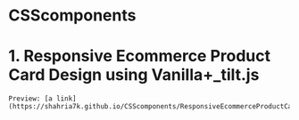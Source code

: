 
# CSScomponents 
# 1. Responsive Ecommerce Product Card Design using Vanilla+_tilt.js
    Preview: [a link](https://shahria7k.github.io/CSScomponents/ResponsiveEcommerceProductCardDesignusingVanillatiltDotjs/)
